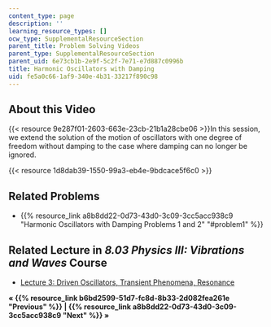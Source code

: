 ```yaml
---
content_type: page
description: ''
learning_resource_types: []
ocw_type: SupplementalResourceSection
parent_title: Problem Solving Videos
parent_type: SupplementalResourceSection
parent_uid: 6e73cb1b-2e9f-5c2f-7e71-e7d887c0996b
title: Harmonic Oscillators with Damping
uid: fe5a0c66-1af9-340e-4b31-33217f890c98
---
```


About this Video
----------------

{{< resource 9e287f01-2603-663e-23cb-21b1a28cbe06 >}}In this session, we extend the solution of the motion of oscillators with one degree of freedom without damping to the case where damping can no longer be ignored.

{{< resource 1d8dab39-1550-99a3-eb4e-9bdcace5f6c0 >}}

Related Problems
----------------

*   {{% resource_link a8b8dd22-0d73-43d0-3c09-3cc5acc938c9 "Harmonic Oscillators with Damping Problems 1 and 2" "#problem1" %}}

Related Lecture in _8.03 Physics III: Vibrations and Waves_ Course
------------------------------------------------------------------

*   [Lecture 3: Driven Oscillators, Transient Phenomena, Resonance](/courses/8-03sc-physics-iii-vibrations-and-waves-fall-2016/pages/part-i-mechanical-vibrations-and-waves/lecture-3)

**« {{% resource_link b6bd2599-51d7-fc8d-8b33-2d082fea261e "Previous" %}} | {{% resource_link a8b8dd22-0d73-43d0-3c09-3cc5acc938c9 "Next" %}} »**